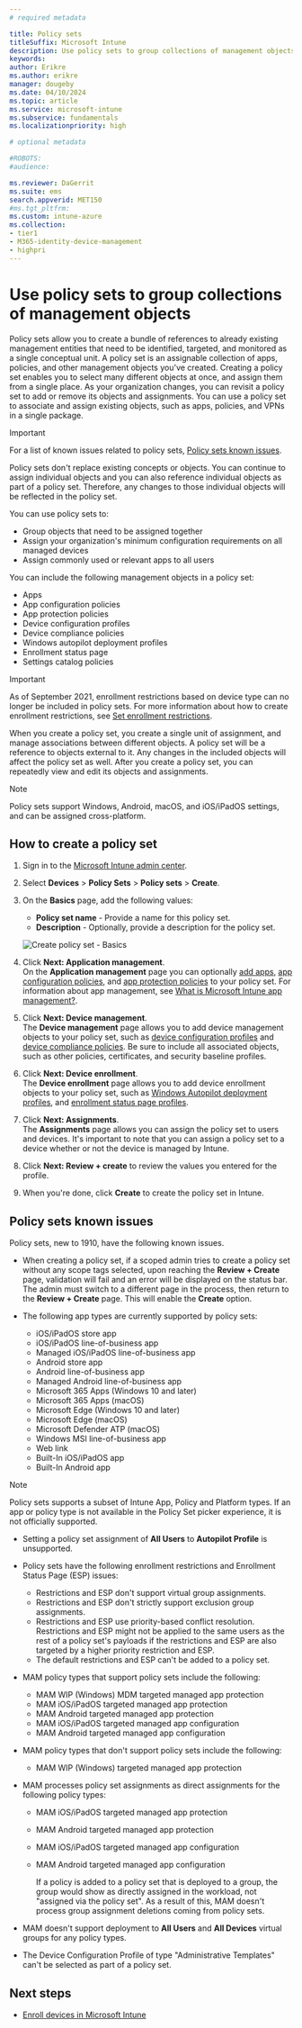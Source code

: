 ```yaml
---
# required metadata

title: Policy sets 
titleSuffix: Microsoft Intune
description: Use policy sets to group collections of management objects in Microsoft Intune.
keywords:
author: Erikre
ms.author: erikre
manager: dougeby
ms.date: 04/10/2024
ms.topic: article
ms.service: microsoft-intune
ms.subservice: fundamentals
ms.localizationpriority: high

# optional metadata

#ROBOTS:
#audience:

ms.reviewer: DaGerrit
ms.suite: ems
search.appverid: MET150
#ms.tgt_pltfrm:
ms.custom: intune-azure
ms.collection:
- tier1
- M365-identity-device-management
- highpri
---
```


# Use policy sets to group collections of management objects

Policy sets allow you to create a bundle of references to already existing management entities that need to be identified, targeted, and monitored as a single conceptual unit. A policy set is an assignable collection of apps, policies, and other management objects you've created. Creating a policy set enables you to select many different objects at once, and assign them from a single place. As your organization changes, you can revisit a policy set to add or remove its objects and assignments. You can use a policy set to associate and assign existing objects, such as apps, policies, and VPNs in a single package.

> [!IMPORTANT]
> For a list of known issues related to policy sets, [Policy sets known issues](policy-sets.md#policy-sets-known-issues).

Policy sets don't replace existing concepts or objects. You can continue to assign individual objects and you can also reference individual objects as part of a policy set. Therefore, any changes to those individual objects will be reflected in the policy set.​

You can use policy sets to:

- Group objects that need to be assigned together
- Assign your organization's minimum configuration requirements on all managed devices
- Assign commonly used or relevant apps to all users

You can include the following management objects in a policy set:

- Apps
- App configuration policies
- App protection policies
- Device configuration profiles
- Device compliance policies
- Windows autopilot deployment profiles
- Enrollment status page
- Settings catalog policies

> [!IMPORTANT]
> As of September 2021, enrollment restrictions based on device type can no longer be included in policy sets. For more information about how to create enrollment restrictions, see [Set enrollment restrictions](../enrollment/enrollment-restrictions-set.md).  

When you create a policy set, you create a single unit of assignment, and manage associations between different objects. A policy set will be a reference to objects external to it. Any changes in the included objects will affect the policy set as well. After you create a policy set, you can repeatedly view and edit its objects and assignments.

> [!NOTE]
> Policy sets support Windows, Android, macOS, and iOS/iPadOS settings, and can be assigned cross-platform.

## How to create a policy set

1. Sign in to the [Microsoft Intune admin center](https://go.microsoft.com/fwlink/?linkid=2109431).
2. Select **Devices** > **Policy Sets** > **Policy sets** > **Create**.
3. On the **Basics** page, add the following values:
    - **Policy set name** - Provide a name for this policy set.
    - **Description** - Optionally, provide a description for the policy set.
   <p>
      <img alt="Create policy set - Basics" src="./media/policy-sets/policy-sets-01.png">

4. Click **Next: Application management**.  
   On the **Application management** page you can optionally [add apps](../apps/apps-add.md), [app configuration policies](../apps/app-configuration-policies-overview.md), and [app protection policies](../apps/app-protection-policy.md) to your policy set. For information about app management, see [What is Microsoft Intune app management?](../apps/app-management.md).
5. Click **Next: Device management**.  
   The **Device management** page allows you to add device management objects to your policy set, such as [device configuration profiles](../configuration/device-profiles.md) and [device compliance policies](../protect/device-compliance-get-started.md). Be sure to include all associated objects, such as other policies, certificates, and security baseline profiles.
6. Click **Next: Device enrollment**.  
   The **Device enrollment** page allows you to add device enrollment objects to your policy set, such as [Windows Autopilot deployment profiles](/autopilot/enrollment-autopilot), and [enrollment status page profiles](../enrollment/windows-enrollment-status.md).
7. Click **Next: Assignments**.  
   The **Assignments** page allows you can assign the policy set to users and devices. It's important to note that you can assign a policy set to a device whether or not the device is managed by Intune.
8. Click **Next: Review + create** to review the values you entered for the profile.
9. When you're done, click **Create** to create the policy set in Intune.

## Policy sets known issues

Policy sets, new to 1910, have the following known issues.

- When creating a policy set, if a scoped admin tries to create a policy set without any scope tags selected, upon reaching the **Review + Create** page, validation will fail and an error will be displayed on the status bar. The admin must switch to a different page in the process, then return to the **Review + Create** page. This will enable the **Create** option.  

- The following app types are currently supported by policy sets:
  - iOS/iPadOS store app
  - iOS/iPadOS line-of-business app
  - Managed iOS/iPadOS line-of-business app
  - Android store app
  - Android line-of-business app
  - Managed Android line-of-business app
  - Microsoft 365 Apps (Windows 10 and later)
  - Microsoft 365 Apps (macOS)
  - Microsoft Edge (Windows 10 and later)
  - Microsoft Edge (macOS)
  - Microsoft Defender ATP (macOS)
  - Windows MSI line-of-business app
  - Web link
  - Built-In iOS/iPadOS app
  - Built-In Android app

> [!NOTE]
> Policy sets supports a  subset of Intune App, Policy and Platform types. If an app or policy type is not available in the Policy Set picker experience, it is not officially supported.

- Setting a policy set assignment of **All Users** to **Autopilot Profile** is unsupported.

- Policy sets have the following enrollment restrictions and Enrollment Status Page (ESP) issues:
  - Restrictions and ESP don't support virtual group assignments.
  - Restrictions and ESP don't strictly support exclusion group assignments.
  - Restrictions and ESP use priority-based conflict resolution. Restrictions and ESP might not be applied to the same users as the rest of a policy set's payloads if the restrictions and ESP are also targeted by a higher priority restriction and ESP.  
  - The default restrictions and ESP can't be added to a policy set.  

- MAM policy types that support policy sets include the following:
  - MAM WIP (Windows) MDM targeted managed app protection
  - MAM iOS/iPadOS targeted managed app protection
  - MAM Android targeted managed app protection
  - MAM iOS/iPadOS targeted managed app configuration
  - MAM Android targeted managed app configuration

- MAM policy types that don't support policy sets include the following:
  - MAM WIP (Windows) targeted managed app protection

- MAM processes policy set assignments as direct assignments for the following policy types:
  - MAM iOS/iPadOS targeted managed app protection
  - MAM Android targeted managed app protection
  - MAM iOS/iPadOS targeted managed app configuration
  - MAM Android targeted managed app configuration

    If a policy is added to a policy set that is deployed to a group, the group would show as directly assigned in the workload, not "assigned via the policy set". As a result of this, MAM doesn't process group assignment deletions coming from policy sets.

- MAM doesn't support deployment to **All Users** and **All Devices** virtual groups for any policy types.
- The Device Configuration Profile of type "Administrative Templates" can't be selected as part of a policy set.

## Next steps

- [Enroll devices in Microsoft Intune](../enrollment/index.yml)
